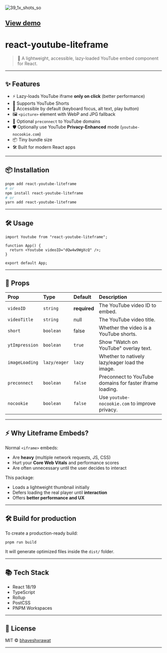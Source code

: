 ![39_1x_shots_so](https://github.com/user-attachments/assets/190efe0b-c7c2-4425-a843-affca5344537)

## [View demo](https://bhaveshxrawat.github.io/react-youtube-liteframe-demo/)

## <!-- Start -->

# react-youtube-liteframe

> 🎥 A lightweight, accessible, lazy-loaded YouTube embed component for React.

---

## ✨ Features

- ⚡ Lazy-loads YouTube iframe **only on click** (better performance)
- 📱 Supports YouTube Shorts
- 🎯 Accessible by default (keyboard focus, alt text, play button)
- 🖼️ `<picture>` element with WebP and JPG fallback
- 🚀 Optional `preconnect` to YouTube domains
- 🛡️ Optionally use YouTube **Privacy-Enhanced** mode (`youtube-nocookie.com`)
- 📦 Tiny bundle size
- 🛠️ Built for modern React apps

---

## 📦 Installation

```bash
pnpm add react-youtube-liteframe
# or
npm install react-youtube-liteframe
# or
yarn add react-youtube-liteframe
```

---

## 🛠 Usage

```tsx
import Youtube from "react-youtube-liteframe";

function App() {
  return <Youtube videoID="dQw4w9WgXcQ" />;
}

export default App;
```

---

## 🔖 Props

| Prop           | Type         | Default      | Description                                              |
| :------------- | :----------- | :----------- | :------------------------------------------------------- |
| `videoID`      | `string`     | **required** | The YouTube video ID to embed.                           |
| `videoTitle`   | `string`     | null         | The YouTube video title.                                 |
| `short`        | `boolean`    | false        | Whether the video is a YouTube shorts.                   |
| `ytImpression` | `boolean`    | `true`       | Show "Watch on YouTube" overlay text.                    |
| `imageLoading` | `lazy/eager` | `lazy`       | Whether to natively lazy/eager load the image.           |
| `preconnect`   | `boolean`    | `false`      | Preconnect to YouTube domains for faster iframe loading. |
| `nocookie`     | `boolean`    | `false`      | Use `youtube-nocookie.com` to improve privacy.           |

---

## ⚡ Why Liteframe Embeds?

Normal `<iframe>` embeds:

- Are **heavy** (multiple network requests, JS, CSS)
- Hurt your **Core Web Vitals** and performance scores
- Are often unnecessary until the user decides to interact

This package:

- Loads a lightweight thumbnail initially
- Defers loading the real player until **interaction**
- Offers **better performance and UX**

---

## 🛠 Build for production

To create a production-ready build:

```bash
pnpm run build
```

It will generate optimized files inside the `dist/` folder.

---

## 📚 Tech Stack

- React 18/19
- TypeScript
- Rollup
- PostCSS
- PNPM Workspaces

---

## 📝 License

MIT © [bhaveshxrawat](https://github.com/bhaveshxrawat)

---
